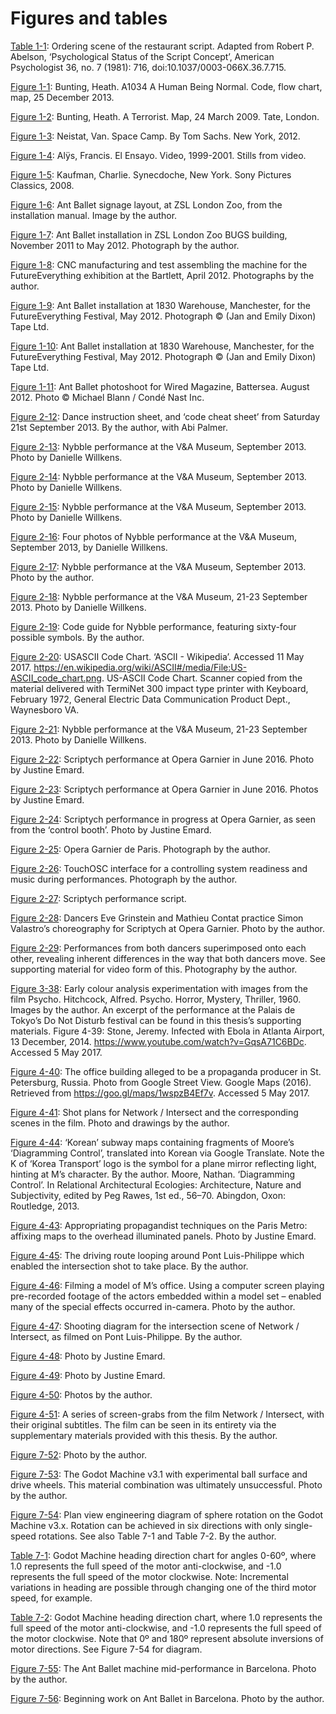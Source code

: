 # Figures and tables

[Table 1-1](/1_Chapters/ch0/#table1-1):
Ordering scene of the restaurant script. Adapted from Robert P. Abelson, ‘Psychological Status of the Script Concept’, American Psychologist 36, no. 7 (1981): 716, doi:10.1037/0003-066X.36.7.715.

[Figure 1-1](/1_Chapters/ch0/#figure1-1):
Bunting, Heath. A1034 A Human Being Normal. Code, flow chart, map, 25 December 2013.

[Figure 1-2](/1_Chapters/ch0/#figure1-2):
Bunting, Heath. A Terrorist. Map, 24 March 2009. Tate, London.

[Figure 1-3](/1_Chapters/ch0/#figure1-3):
Neistat, Van. Space Camp. By Tom Sachs. New York, 2012.

[Figure 1-4](/1_Chapters/ch0/#figure1-4):
Alÿs, Francis. El Ensayo. Video, 1999-2001. Stills from video.

[Figure 1-5](/1_Chapters/ch0/#figure1-5):
Kaufman, Charlie. Synecdoche, New York. Sony Pictures Classics, 2008.

[Figure 1-6](/1_Chapters/ch1/#figure1-):
Ant Ballet signage layout, at ZSL London Zoo, from the installation manual. Image by the author.

[Figure 1-7](/1_Chapters/ch1/#figure1-):
Ant Ballet installation in ZSL London Zoo BUGS building, November 2011 to May 2012. Photograph by the author.

[Figure 1-8](/1_Chapters/ch1/#figure1-):
CNC manufacturing and test assembling the machine for the FutureEverything exhibition at the Bartlett, April 2012. Photographs by the author.

[Figure 1-9](/1_Chapters/ch1/#figure1-):
Ant Ballet installation at 1830 Warehouse, Manchester, for the FutureEverything Festival, May 2012. Photograph © (Jan and Emily Dixon) Tape Ltd.

[Figure 1-10](/1_Chapters/ch1/#figure1-):
Ant Ballet installation at 1830 Warehouse, Manchester, for the FutureEverything Festival, May 2012. Photograph © (Jan and Emily Dixon) Tape Ltd.

[Figure 1-11](/1_Chapters/ch1/#figure1-):
Ant Ballet photoshoot for Wired Magazine, Battersea. August 2012.
Photo © Michael Blann / Condé Nast Inc.

[Figure 2-12](/1_Chapters/ch1/#figure1-):
Dance instruction sheet, and ‘code cheat sheet’ from Saturday 21st September 2013. By the author, with Abi Palmer.

[Figure 2-13](/1_Chapters/ch1/#figure1-):
Nybble performance at the V&A Museum, September 2013. Photo by Danielle Willkens.

[Figure 2-14](/1_Chapters/ch1/#figure1-):
Nybble performance at the V&A Museum, September 2013. Photo by Danielle Willkens.

[Figure 2-15](/1_Chapters/ch1/#figure1-):
Nybble performance at the V&A Museum, September 2013. Photo by Danielle Willkens.

[Figure 2-16](/1_Chapters/ch1/#figure1-):
Four photos of Nybble performance at the V&A Museum, September 2013, by Danielle Willkens.

[Figure 2-17](/1_Chapters/ch1/#figure1-):
Nybble performance at the V&A Museum, September 2013. Photo by the author.

[Figure 2-18](/1_Chapters/ch1/#figure1-):
Nybble performance at the V&A Museum, 21-23 September 2013. Photo by Danielle Willkens.

[Figure 2-19](/1_Chapters/ch1/#figure1-):
Code guide for Nybble performance, featuring sixty-four possible symbols. By the author.

[Figure 2-20](/1_Chapters/ch1/#figure1-):
USASCII Code Chart. ‘ASCII - Wikipedia’. Accessed 11 May 2017. https://en.wikipedia.org/wiki/ASCII#/media/File:US-ASCII_code_chart.png. US-ASCII Code Chart. Scanner copied from the material delivered with TermiNet 300 impact type printer with Keyboard, February 1972, General Electric Data Communication Product Dept., Waynesboro VA.

[Figure 2-21](/1_Chapters/ch1/#figure1-):
Nybble performance at the V&A Museum, 21-23 September 2013. Photo by Danielle Willkens.

[Figure 2-22](/1_Chapters/ch1/#figure1-):
Scriptych performance at Opera Garnier in June 2016. Photo by Justine Emard.

[Figure 2-23](/1_Chapters/ch1/#figure1-):
Scriptych performance at Opera Garnier in June 2016. Photos by Justine Emard.

[Figure 2-24](/1_Chapters/ch1/#figure1-):
Scriptych performance in progress at Opera Garnier, as seen from the ‘control booth’. Photo by Justine Emard.

[Figure 2-25](/1_Chapters/ch1/#figure1-):
Opera Garnier de Paris. Photograph by the author.

[Figure 2-26](/1_Chapters/ch1/#figure1-):
TouchOSC interface for a controlling system readiness and music during performances. Photograph by the author.

[Figure 2-27](/1_Chapters/ch1/#figure1-):
Scriptych performance script.

[Figure 2-28](/1_Chapters/ch1/#figure1-):
Dancers Eve Grinstein and Mathieu Contat practice Simon Valastro’s choreography for Scriptych at Opera Garnier. Photo by the author.

[Figure 2-29](/1_Chapters/ch1/#figure1-):
Performances from both dancers superimposed onto each other, revealing inherent differences in the way that both dancers move. See supporting material for video form of this. Photography by the author.

[Figure 3-38](/1_Chapters/ch1/#figure1-):
Early colour analysis experimentation with images from the film Psycho. Hitchcock, Alfred. Psycho. Horror, Mystery, Thriller, 1960. Images by the author. An excerpt of the performance at the Palais de Tokyo’s Do Not Disturb festival can be found in this thesis’s supporting materials.
Figure 4-39:
Stone, Jeremy. Infected with Ebola in Atlanta Airport, 13 December, 2014. https://www.youtube.com/watch?v=GqsA71C6BDc. Accessed 5 May 2017.

[Figure 4-40](/1_Chapters/ch1/#figure4-40):
The office building alleged to be a propaganda producer in St. Petersburg, Russia. Photo from Google Street View. Google Maps (2016). Retrieved from https://goo.gl/maps/1wspzB4Ef7v. Accessed 5 May 2017.

[Figure 4-41](/1_Chapters/ch1/#figure4-41):
Shot plans for Network / Intersect and the corresponding scenes in the film. Photo and drawings by the author.

[Figure 4-44](/1_Chapters/ch1/#figure4-44):
‘Korean’ subway maps containing fragments of Moore’s ‘Diagramming Control’, translated into Korean via Google Translate. Note the K of ‘Korea Transport’ logo is the symbol for a plane mirror reflecting light, hinting at M’s character. By the author. Moore, Nathan. ‘Diagramming Control’. In Relational Architectural Ecologies: Architecture, Nature and Subjectivity, edited by Peg Rawes, 1st ed., 56–70. Abingdon, Oxon: Routledge, 2013.

[Figure 4-43](/1_Chapters/ch1/#figure4-43):
Appropriating propagandist techniques on the Paris Metro: affixing maps to the overhead illuminated panels. Photo by Justine Emard.

[Figure 4-45](/1_Chapters/ch1/#figure4-45):
The driving route looping around Pont Luis-Philippe which enabled the intersection shot to take place. By the author.

[Figure 4-46](/1_Chapters/ch1/#figure4-46):
Filming a model of M’s office. Using a computer screen playing pre-recorded footage of the actors embedded within a model set – enabled many of the special effects occurred in-camera. Photo by the author.

[Figure 4-47](/1_Chapters/ch1/#figure4-47):
Shooting diagram for the intersection scene of Network / Intersect, as filmed on Pont Luis-Philippe. By the author.

[Figure 4-48](/1_Chapters/ch1/#figure4-48):
Photo by Justine Emard.

[Figure 4-49](/1_Chapters/ch1/#figure4-49):
Photo by Justine Emard.

[Figure 4-50](/1_Chapters/ch1/#figure4-50):
Photos by the author.

[Figure 4-51](/1_Chapters/ch1/#figure4-51):
A series of screen-grabs from the film Network / Intersect, with their original subtitles. The film can be seen in its entirety via the supplementary materials provided with this thesis. By the author.

[Figure 7-52](/1_Chapters/ch1/#figure7-52):
Photo by the author.

[Figure 7-53](/1_Chapters/ch1/#figure7-53):
The Godot Machine v3.1 with experimental ball surface and drive wheels. This material combination was ultimately unsuccessful. Photo by the author.

[Figure 7-54](/1_Chapters/ch1/#figure7-54):
Plan view engineering diagram of sphere rotation on the Godot Machine v3.x. Rotation can be achieved in six directions with only single-speed rotations. See also Table 7-1 and Table 7-2. By the author.

[Table 7-1](/1_Chapters/ch1/#figure7-1):
Godot Machine heading direction chart for angles 0-60º, where 1.0 represents the full speed of the motor anti-clockwise, and -1.0 represents the full speed of the motor clockwise. Note: Incremental variations in heading are possible through changing one of the third motor speed, for example.

[Table 7-2](/1_Chapters/ch1/#figure7-2):
Godot Machine heading direction chart, where 1.0 represents the full speed of the motor anti-clockwise, and -1.0 represents the full speed of the motor clockwise. Note that 0º and 180º represent absolute inversions of motor directions. See Figure 7-54 for diagram.

[Figure 7-55](/1_Chapters/ch1/#figure7-55):
The Ant Ballet machine mid-performance in Barcelona. Photo by the author.

[Figure 7-56](/1_Chapters/ch1/#figure7-56):
Beginning work on Ant Ballet in Barcelona. Photo by the author.
